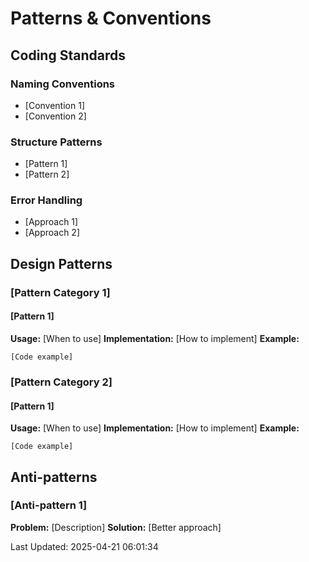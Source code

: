 # Patterns & Conventions

## Coding Standards

### Naming Conventions

- [Convention 1]
- [Convention 2]

### Structure Patterns

- [Pattern 1]
- [Pattern 2]

### Error Handling

- [Approach 1]
- [Approach 2]

## Design Patterns

### [Pattern Category 1]

#### [Pattern 1]

**Usage:** [When to use]
**Implementation:** [How to implement]
**Example:**
```[language]
[Code example]
```

### [Pattern Category 2]

#### [Pattern 1]

**Usage:** [When to use]
**Implementation:** [How to implement]
**Example:**
```[language]
[Code example]
```

## Anti-patterns

### [Anti-pattern 1]

**Problem:** [Description]
**Solution:** [Better approach]

Last Updated: 2025-04-21 06:01:34
